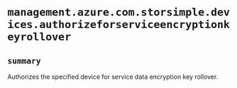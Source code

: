 # `management.azure.com.storsimple.devices.authorizeforserviceencryptionkeyrollover`

## `summary`
Authorizes the specified device for service data encryption key rollover.


